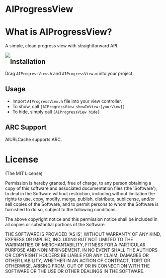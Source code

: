 AIProgressView
==============

# What is AIProgressView?

A simple, clean progress view with straightforward API.
<div style="float: left"><img src="https://raw.github.com/hingarn/AIProgressView/master/Screenshot.png" /></div>

## Installation

Drag ```AIProgressView.h``` and ```AIProgressView.m``` into your project. 

## Usage

* Import ```AIProgressView.h``` file into your view controller.
* To show, call ```[AIProgressView showInView:[yourView]]```
* To hide, simply call ```[AIProgressView hide]```

## ARC Support

AIURLCache supports ARC. 

# License

(The MIT License)

Permission is hereby granted, free of charge, to any person obtaining
a copy of this software and associated documentation files (the
'Software'), to deal in the Software without restriction, including
without limitation the rights to use, copy, modify, merge, publish,
distribute, sublicense, and/or sell copies of the Software, and to
permit persons to whom the Software is furnished to do so, subject to
the following conditions:

The above copyright notice and this permission notice shall be
included in all copies or substantial portions of the Software.

THE SOFTWARE IS PROVIDED 'AS IS', WITHOUT WARRANTY OF ANY KIND,
EXPRESS OR IMPLIED, INCLUDING BUT NOT LIMITED TO THE WARRANTIES OF
MERCHANTABILITY, FITNESS FOR A PARTICULAR PURPOSE AND NONINFRINGEMENT.
IN NO EVENT SHALL THE AUTHORS OR COPYRIGHT HOLDERS BE LIABLE FOR ANY
CLAIM, DAMAGES OR OTHER LIABILITY, WHETHER IN AN ACTION OF CONTRACT,
TORT OR OTHERWISE, ARISING FROM, OUT OF OR IN CONNECTION WITH THE
SOFTWARE OR THE USE OR OTHER DEALINGS IN THE SOFTWARE.